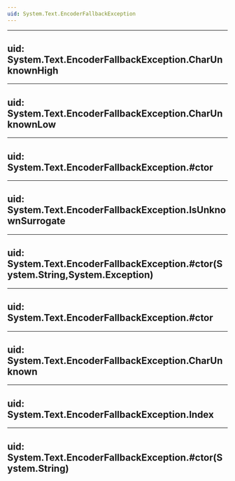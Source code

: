 ```yaml
---
uid: System.Text.EncoderFallbackException
---
```


---
uid: System.Text.EncoderFallbackException.CharUnknownHigh
---

---
uid: System.Text.EncoderFallbackException.CharUnknownLow
---

---
uid: System.Text.EncoderFallbackException.#ctor
---

---
uid: System.Text.EncoderFallbackException.IsUnknownSurrogate
---

---
uid: System.Text.EncoderFallbackException.#ctor(System.String,System.Exception)
---

---
uid: System.Text.EncoderFallbackException.#ctor
---

---
uid: System.Text.EncoderFallbackException.CharUnknown
---

---
uid: System.Text.EncoderFallbackException.Index
---

---
uid: System.Text.EncoderFallbackException.#ctor(System.String)
---

